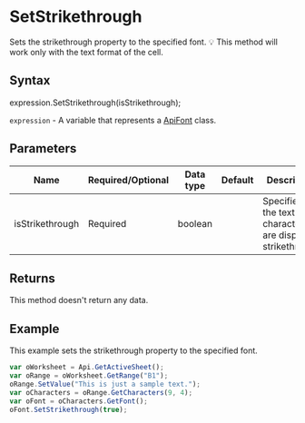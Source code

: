 # SetStrikethrough

Sets the strikethrough property to the specified font.
💡 This method will work only with the text format of the cell.

## Syntax

expression.SetStrikethrough(isStrikethrough);

`expression` - A variable that represents a [ApiFont](../ApiFont.md) class.

## Parameters

| **Name** | **Required/Optional** | **Data type** | **Default** | **Description** |
| ------------- | ------------- | ------------- | ------------- | ------------- |
| isStrikethrough | Required | boolean |  | Specifies that the text characters are displayed strikethrough. |

## Returns

This method doesn't return any data.

## Example

This example sets the strikethrough property to the specified font.

```javascript
var oWorksheet = Api.GetActiveSheet();
var oRange = oWorksheet.GetRange("B1");
oRange.SetValue("This is just a sample text.");
var oCharacters = oRange.GetCharacters(9, 4);
var oFont = oCharacters.GetFont();
oFont.SetStrikethrough(true);
```
